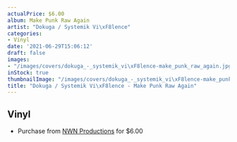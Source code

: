 ```yaml
---
actualPrice: $6.00
album: Make Punk Raw Again
artist: "Dokuga / Systemik Vi\xF8lence"
categories:
- Vinyl
date: '2021-06-29T15:06:12'
draft: false
images:
- "/images/covers/dokuga_-_systemik_vi\xF8lence-make_punk_raw_again.jpg"
inStock: true
thumbnailImage: "/images/covers/dokuga_-_systemik_vi\xF8lence-make_punk_raw_again-thumb.jpg"
title: "Dokuga / Systemik Vi\xF8lence - Make Punk Raw Again"
---
```


## Vinyl
* Purchase from [NWN Productions](http://shop.nwnprod.com/index.php?route=product/product&path=76&product_id=6108&sort=pd.name&order=ASC) for $6.00

